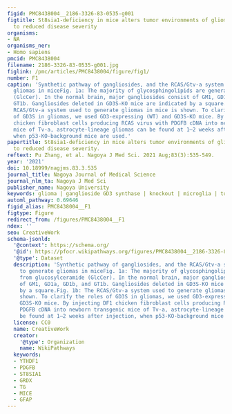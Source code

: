 ```yaml
---
figid: PMC8438004__2186-3326-83-0535-g001
figtitle: St8sia1-deficiency in mice alters tumor environments of gliomas, leading
  to reduced disease severity
organisms:
- NA
organisms_ner:
- Homo sapiens
pmcid: PMC8438004
filename: 2186-3326-83-0535-g001.jpg
figlink: /pmc/articles/PMC8438004/figure/fig1/
number: F1
caption: 'Synthetic pathway of gangliosides, and the RCAS/Gtv-a system used to generate
  gliomas in miceFig. 1a: The majority of glycosphingolipids are generated from glucosylceramide
  (GlcCer). In the normal brain, major gangliosides consist of GM1, GD1a, GD1b, and
  GT1b. Gangliosides deleted in GD3S-KO mice are indicated by a square.Fig. 1b: The
  RCAS/Gtv-a system used to generate gliomas in mice is shown. To clarify the roles
  of GD3S in gliomas, we used GD3-expressing (WT) and GD3S-KO mice. By injecting DF1
  chicken fibroblast cells producing RCAS virus with PDGFB cDNA into newborn transgenic
  mice of Tv-a, astrocyte-lineage gliomas can be found at 1–2 weeks after injection,
  when p53-KO-background mice are used.'
papertitle: St8sia1-deficiency in mice alters tumor environments of gliomas, leading
  to reduced disease severity.
reftext: Pu Zhang, et al. Nagoya J Med Sci. 2021 Aug;83(3):535-549.
year: '2021'
doi: 10.18999/nagjms.83.3.535
journal_title: Nagoya Journal of Medical Science
journal_nlm_ta: Nagoya J Med Sci
publisher_name: Nagoya University
keywords: glioma | ganglioside GD3 synthase | knockout | microglia | tumor environment
automl_pathway: 0.69646
figid_alias: PMC8438004__F1
figtype: Figure
redirect_from: /figures/PMC8438004__F1
ndex: ''
seo: CreativeWork
schema-jsonld:
  '@context': https://schema.org/
  '@id': https://pfocr.wikipathways.org/figures/PMC8438004__2186-3326-83-0535-g001.html
  '@type': Dataset
  description: 'Synthetic pathway of gangliosides, and the RCAS/Gtv-a system used
    to generate gliomas in miceFig. 1a: The majority of glycosphingolipids are generated
    from glucosylceramide (GlcCer). In the normal brain, major gangliosides consist
    of GM1, GD1a, GD1b, and GT1b. Gangliosides deleted in GD3S-KO mice are indicated
    by a square.Fig. 1b: The RCAS/Gtv-a system used to generate gliomas in mice is
    shown. To clarify the roles of GD3S in gliomas, we used GD3-expressing (WT) and
    GD3S-KO mice. By injecting DF1 chicken fibroblast cells producing RCAS virus with
    PDGFB cDNA into newborn transgenic mice of Tv-a, astrocyte-lineage gliomas can
    be found at 1–2 weeks after injection, when p53-KO-background mice are used.'
  license: CC0
  name: CreativeWork
  creator:
    '@type': Organization
    name: WikiPathways
  keywords:
  - YTHDF1
  - PDGFB
  - ST8SIA1
  - GRDX
  - TG
  - MICE
  - GFAP
---
```

